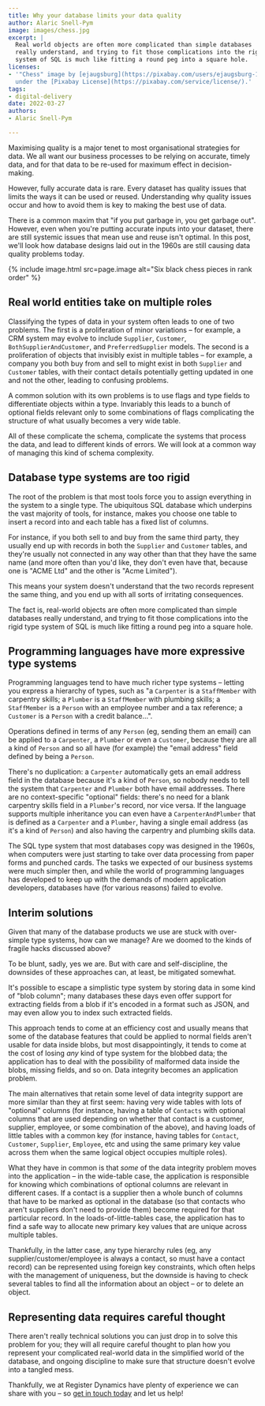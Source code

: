 ```yaml
---
title: Why your database limits your data quality
author: Alaric Snell-Pym
image: images/chess.jpg
excerpt: |
  Real world objects are often more complicated than simple databases
  really understand, and trying to fit those complications into the rigid type
  system of SQL is much like fitting a round peg into a square hole.
licenses:
- '"Chess" image by [ejaugsburg](https://pixabay.com/users/ejaugsburg-148268/) used
  under the [Pixabay License](https://pixabay.com/service/license/).'
tags:
- digital-delivery
date: 2022-03-27
authors:
- Alaric Snell-Pym

---
```

Maximising quality is a major tenet to most organisational strategies for data.
We all want our business processes to be relying on accurate, timely data, and
for that data to be re-used for maximum effect in decision-making.

However, fully accurate data is rare. Every dataset has quality issues that
limits the ways it can be used or reused. Understanding why quality issues occur
and how to avoid them is key to making the best use of data.

There is a common maxim that "if you put garbage in, you get garbage out".
However, even when you're putting accurate inputs into your dataset, there are
still systemic issues that mean use and reuse isn't optimal. In this post, we'll
look how database designs laid out in the 1960s are still causing data quality
problems today.

{% include image.html src=page.image alt="Six black chess pieces in rank order" %}


## Real world entities take on multiple roles

Classifying the types of data in your system often leads to one of two problems.
The first is a proliferation of minor variations – for example, a CRM system may
evolve to include `Supplier`, `Customer`, `BothSupplierAndCustomer`, and
`PreferredSupplier` models. The second is a proliferation of objects that
invisibly exist in multiple tables – for example, a company you both buy from
and sell to might exist in both `Supplier` and `Customer` tables, with their
contact details potentially getting updated in one and not the other, leading to
confusing problems.

A common solution with its own problems is to use flags and type fields to
differentiate objects within a type. Invariably this leads to a bunch of
optional fields relevant only to some combinations of flags complicating the
structure of what usually becomes a very wide table.

All of these complicate the schema, complicate the systems that process the
data, and lead to different kinds of errors. We will look at a common way of
managing this kind of schema complexity.


## Database type systems are too rigid

The root of the problem is that most tools force you to assign everything in the
system to a single type. The ubiquitous SQL database which underpins the vast
majority of tools, for instance, makes you choose one table to insert a record
into and each table has a fixed list of columns.

For instance, if you both sell to and buy from the same third party, they
usually end up with records in both the `Supplier` and `Customer` tables, and
they're usually not connected in any way other than that they have the same name
(and more often than you'd like, they don't even have that, because one is "ACME
Ltd" and the other is "Acme Limited").

This means your system doesn't understand that the two records represent the
same thing, and you end up with all sorts of irritating consequences.

The fact is, real-world objects are often more complicated than simple databases
really understand, and trying to fit those complications into the rigid type
system of SQL is much like fitting a round peg into a square hole.


## Programming languages have more expressive type systems

Programming languages tend to have much richer type systems – letting you
express a hierarchy of types, such as "a `Carpenter` is a `StaffMember` with
carpentry skills; a `Plumber` is a `StaffMember` with plumbing skills; a
`StaffMember` is a `Person` with an employee number and a tax reference; a
`Customer` is a `Person` with a credit balance…".

Operations defined in terms of any `Person` (eg, sending them an email) can be
applied to a `Carpenter`, a `Plumber` or even a `Customer`, because they are all
a kind of `Person` and so all have (for example) the "email address" field
defined by being a `Person`.

There's no duplication: a `Carpenter` automatically gets an email address field
in the database because it's a kind of `Person`, so nobody needs to tell the
system that `Carpenter` and `Plumber` both have email addresses. There are no
context-specific "optional" fields: there's no need for a blank carpentry skills
field in a `Plumber`'s record, nor vice versa. If the language supports
multiple inheritance you can even have a `CarpenterAndPlumber` that is defined
as a `Carpenter` and a `Plumber`, having a single email address (as it's a kind
of `Person`) and also having the carpentry and plumbing skills data.

The SQL type system that most databases copy was designed in the 1960s, when
computers were just starting to take over data processing from paper forms and
punched cards. The tasks we expected of our business systems were much simpler
then, and while the world of programming languages has developed to keep up with
the demands of modern application developers, databases have (for various
reasons) failed to evolve.


## Interim solutions

Given that many of the database products we use are stuck with over-simple type
systems, how can we manage? Are we doomed to the kinds of fragile hacks
discussed above?

To be blunt, sadly, yes we are. But with care and self-discipline, the downsides
of these approaches can, at least, be mitigated somewhat.

It's possible to escape a simplistic type system by storing data in some kind of
"blob column"; many databases these days even offer support for extracting
fields from a blob if it's encoded in a format such as JSON, and may even allow
you to index such extracted fields.

This approach tends to come at an efficiency cost and usually means that some of
the database features that could be applied to normal fields aren't usable for
data inside blobs, but most disappointingly, it tends to come at the cost of
losing *any* kind of type system for the blobbed data; the application has to
deal with the possibility of malformed data inside the blobs, missing fields,
and so on. Data integrity becomes an application problem.

The main alternatives that retain some level of data integrity support are more
similar than they at first seem: having very wide tables with lots of "optional"
columns (for instance, having a table of `Contacts` with optional columns that
are used depending on whether that contact is a customer, supplier, employee, or
some combination of the above), and having loads of little tables with a common
key (for instance, having tables for `Contact`, `Customer`, `Supplier`,
`Employee`, etc and using the same primary key value across them when the same
logical object occupies multiple roles).

What they have in common is that *some* of the data integrity problem moves into
the application – in the wide-table case, the application is responsible for
knowing which combinations of optional columns are relevant in different cases.
If a contact is a supplier then a whole bunch of columns that have to be marked
as optional in the database (so that contacts who aren't suppliers don't need to
provide them) become required for that particular record. In the
loads-of-little-tables case, the application has to find a safe way to allocate
new primary key values that are unique across multiple tables.

Thankfully, in the latter case, any type hierarchy rules (eg, any
supplier/customer/employee is always a contact, so must have a contact record)
can be represented using foreign key constraints, which often helps with the
management of uniqueness, but the downside is having to check several tables to
find all the information about an object – or to delete an object.


## Representing data requires careful thought

There aren't really technical solutions you can just drop in to solve this
problem for you; they will all require careful thought to plan how you represent
your complicated real-world data in the simplified world of the database, and
ongoing discipline to make sure that structure doesn't evolve into a tangled
mess.

Thankfully, we at Register Dynamics have plenty of experience we can share with
you – so [get in touch today](mailto:hello@register-dynamics.co.uk) and let us
help!